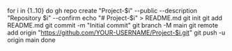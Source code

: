 for i in {1..10}
do
    gh repo create "Project-$i" --public --description "Repository $i" --confirm
    echo "# Project-$i" > README.md
    git init
    git add README.md
    git commit -m "Initial commit"
    git branch -M main
    git remote add origin "https://github.com/YOUR-USERNAME/Project-$i.git"
    git push -u origin main
done
